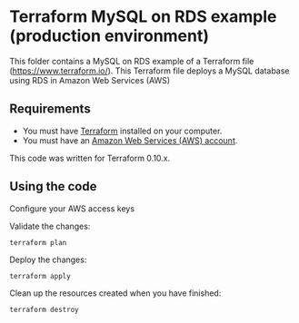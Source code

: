 # Terraform MySQL on RDS example (production environment)

This folder contains a MySQL on RDS example of a Terraform file (https://www.terraform.io/).
This Terraform file deploys a MySQL database using RDS in Amazon Web Services (AWS)

## Requirements

* You must have [Terraform](https://www.terraform.io/) installed on your computer. 
* You must have an [Amazon Web Services (AWS) account](http://aws.amazon.com/).

This code was written for Terraform 0.10.x.

## Using the code

Configure your AWS access keys

Validate the changes:

```
terraform plan
```

Deploy the changes:

```
terraform apply
```

Clean up the resources created when you have finished:

```
terraform destroy
```

